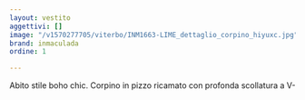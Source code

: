 ```yaml
---
layout: vestito
aggettivi: []
image: "/v1570277705/viterbo/INM1663-LIME_dettaglio_corpino_hiyuxc.jpg"
brand: inmaculada
ordine: 1

---
```

Abito stile boho chic. Corpino in pizzo ricamato con profonda scollatura a V-